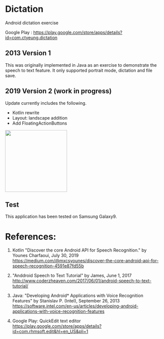 # Dictation
Android dictation exercise

Google Play : https://play.google.com/store/apps/details?id=com.ctyeung.dictation

## 2013 Version 1
This was originally implemented in Java as an exercise to demonstrate the speech to text feature.
It only supported portrait mode, dictation and file save.

## 2019 Version 2 (work in progress)
Update currently includes the following.
- Kotlin rewrite
- Layout: landscape addition
- Add FloatingActionButtons

<img src="https://user-images.githubusercontent.com/1282659/69056365-6aa36a80-09d5-11ea-8a2c-0dbcde47475a.jpg" width="200"> 

## Test
This application has been tested on Samsung Galaxy9.

# References:

1. Kotlin "Discover the core Android API for Speech Recognition." by Younes Charfaoui, July 30, 2019
https://medium.com/@mxcsyounes/discover-the-core-android-api-for-speech-recognition-4591e87fd55b

2. "Anddroid Speech to Text Tutorial" by James, June 1, 2017
http://www.coderzheaven.com/2017/06/01/android-speech-to-text-tutorial/

3. Java: "Developing Android* Applications with Voice Recognition Features" by Stanislav P. (Intel), September 26, 2013
https://software.intel.com/en-us/articles/developing-android-applications-with-voice-recognition-features

4. Google Play: QuickEdit text editor
https://play.google.com/store/apps/details?id=com.rhmsoft.edit&hl=en_US&pli=1

